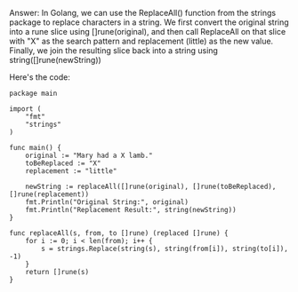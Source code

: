 Answer: 
In Golang, we can use the ReplaceAll() function from the strings package to replace characters in a string. We first convert the original string into a rune slice using []rune(original), and then call ReplaceAll on that slice with "X" as the search pattern and replacement (little) as the new value. Finally, we join the resulting slice back into a string using string([]rune(newString))

Here's the code:

```
package main

import (
    "fmt"
    "strings"
)

func main() {
    original := "Mary had a X lamb."
    toBeReplaced := "X"
    replacement := "little"

    newString := replaceAll([]rune(original), []rune(toBeReplaced), []rune(replacement))
    fmt.Println("Original String:", original)
    fmt.Println("Replacement Result:", string(newString))
}

func replaceAll(s, from, to []rune) (replaced []rune) {
    for i := 0; i < len(from); i++ {
        s = strings.Replace(string(s), string(from[i]), string(to[i]), -1)
    }
    return []rune(s)
}
```
